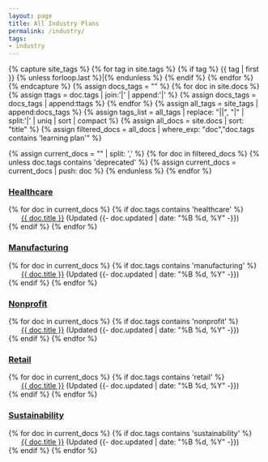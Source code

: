 ```yaml
---
layout: page
title: All Industry Plans
permalink: /industry/
tags:
- industry
---
```


{% capture site_tags %}
{% for tag in site.tags %}
    {% if tag %}
        {{ tag | first }}
        {% unless forloop.last %}|{% endunless %}
    {% endif %}
{% endfor %}
{% endcapture %}
{% assign docs_tags = "" %}
{% for doc in site.docs %}
    {% assign ttags = doc.tags | join:'|' | append:'|' %}
    {% assign docs_tags = docs_tags | append:ttags %}
{% endfor %}
{% assign all_tags = site_tags | append:docs_tags %}
{% assign tags_list = all_tags | replace: "||", "|" | split:'|' | uniq | sort | compact %}
{% assign all_docs = site.docs | sort: "title" %}
{% assign filtered_docs = all_docs | where_exp: "doc","doc.tags contains 'learning plan'" %}

{% assign current_docs = "" | split: ',' %}
{% for doc in filtered_docs %}
{% unless doc.tags contains 'deprecated' %}
{% assign current_docs = current_docs | push: doc %}
{% endunless %}
{% endfor %}

<h3><a href="{{- site.baseurl -}}/industry/healthcare/">Healthcare</a></h3>
{% for doc in current_docs %}
{% if doc.tags contains 'healthcare' %}
<div class="tag-entry" style="padding-left:25px;">
    <div><a href="{{- site.baseurl -}}{{- doc.url -}}">{{ doc.title }}</a> (Updated <time datetime="{{- doc.updated | date_to_xmlschema -}}"> {{- doc.updated | date: "%B %d, %Y" -}}</time>)</div>
</div>
{% endif %}
{% endfor %}

<h3><a href="{{- site.baseurl -}}/industry/manufacturing/">Manufacturing</a></h3>
{% for doc in current_docs %}
{% if doc.tags contains 'manufacturing' %}
<div class="tag-entry" style="padding-left:25px;">
    <div><a href="{{- site.baseurl -}}{{- doc.url -}}">{{ doc.title }}</a> (Updated <time datetime="{{- doc.updated | date_to_xmlschema -}}"> {{- doc.updated | date: "%B %d, %Y" -}}</time>)</div>
</div>
{% endif %}
{% endfor %}

<h3><a href="{{- site.baseurl -}}/industry/nonprofit/">Nonprofit</a></h3>
{% for doc in current_docs %}
{% if doc.tags contains 'nonprofit' %}
<div class="tag-entry" style="padding-left:25px;">
    <div><a href="{{- site.baseurl -}}{{- doc.url -}}">{{ doc.title }}</a> (Updated <time datetime="{{- doc.updated | date_to_xmlschema -}}"> {{- doc.updated | date: "%B %d, %Y" -}}</time>)</div>
</div>
{% endif %}
{% endfor %}

<h3><a href="{{- site.baseurl -}}/industry/retail/">Retail</a></h3>
{% for doc in current_docs %}
{% if doc.tags contains 'retail' %}
<div class="tag-entry" style="padding-left:25px;">
    <div><a href="{{- site.baseurl -}}{{- doc.url -}}">{{ doc.title }}</a> (Updated <time datetime="{{- doc.updated | date_to_xmlschema -}}"> {{- doc.updated | date: "%B %d, %Y" -}}</time>)</div>
</div>
{% endif %}
{% endfor %}

<h3><a href="{{- site.baseurl -}}/industry/sustainability/">Sustainability</a></h3>
{% for doc in current_docs %}
{% if doc.tags contains 'sustainability' %}
<div class="tag-entry" style="padding-left:25px;">
    <div><a href="{{- site.baseurl -}}{{- doc.url -}}">{{ doc.title }}</a> (Updated <time datetime="{{- doc.updated | date_to_xmlschema -}}"> {{- doc.updated | date: "%B %d, %Y" -}}</time>)</div>
</div>
{% endif %}
{% endfor %}